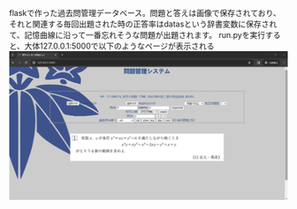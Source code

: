 flaskで作った過去問管理データベース。問題と答えは画像で保存されており、それと関連する毎回出題された時の正答率はdatasという辞書変数に保存されて、記憶曲線に沿って一番忘れそうな問題が出題されます。
run.pyを実行すると、大体127.0.0.1:5000で以下のようなページが表示される
![image](https://github.com/Dataojitori/gakusyu-assist/blob/main/showing.jpg)

